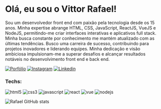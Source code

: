 # Olá, eu sou o Vittor Rafael!
  <p align="left">
Sou um desenvolvedor front end com paixão pela
tecnologia desde os 15 anos. Minha expertise abrange
HTML, CSS, JavaScript, ReactJS, VueJS e NodeJS,
permitindo-me criar interfaces interativas e aplicativos full
stack. Minha busca constante
por conhecimento me mantém atualizado com as últimas
tendências. Busco uma carreira de sucesso, contribuindo
para projetos inovadores e liderando equipes. Minha
dedicação e visão ambiciosa impulsionam-me a superar
desafios e alcançar resultados notáveis no
desenvolvimento front end e back end.
  </p>

[![Porfólio](https://img.shields.io/badge/Portf%C3%B3lio-1414b8?style=for-the-badge&logo=travis&logoColor=white)](https://vittorrafael.github.io/)
[![Instagram](https://img.shields.io/badge/Instagram-E4405F?style=for-the-badge&logo=instagram&logoColor=white)](https://www.instagram.com/_rafaelsales11/)
[![Linkedin](https://img.shields.io/badge/LinkedIn-0077B5?style=for-the-badge&logo=linkedin&logoColor=white)](https://www.linkedin.com/in/vittor-rafael-pinho-sales-295049224/)

### Techs:

![html5](https://img.shields.io/badge/HTML5-E34F26?style=for-the-badge&logo=html5&logoColor=white)
![css3](https://img.shields.io/badge/CSS3-1572B6?style=for-the-badge&logo=css3&logoColor=white)
![javascript](https://img.shields.io/badge/JavaScript-323330?style=for-the-badge&logo=javascript&logoColor=F7DF1E)
![react](https://img.shields.io/badge/React-20232A?style=for-the-badge&logo=react&logoColor=61DAFB)
![vue](https://img.shields.io/badge/Vue-20232A?style=for-the-badge&logo=vue&logoColor=61DAFB)
![nodejs](https://img.shields.io/badge/Node%20js-339933?style=for-the-badge&logo=nodedotjs&logoColor=white)

![Rafael GitHub stats](https://github-readme-stats.vercel.app/api?username=vittorRafael&show_icons=true&theme=radical)
